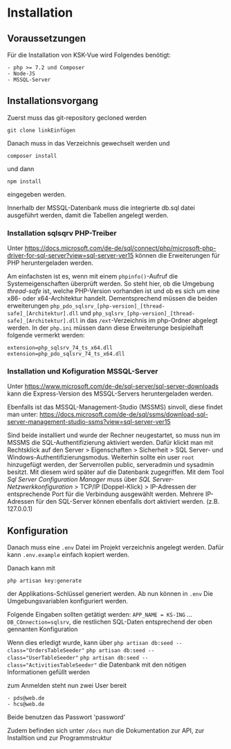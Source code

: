 # Installation

## Voraussetzungen
Für die Installation von KSK-Vue wird Folgendes benötigt:

    - php >= 7.2 und Composer
    - Node-JS
    - MSSQL-Server

## Installationsvorgang

Zuerst muss das git-repository gecloned werden

``git clone linkEinfügen``
 
Danach muss in das Verzeichnis gewechselt werden und 

``composer install``

und dann

``npm install``

eingegeben werden.

Innerhalb der MSSQL-Datenbank muss die integrierte db.sql datei ausgeführt werden, damit die Tabellen angelegt werden.

### Installation sqlsqrv PHP-Treiber

Unter https://docs.microsoft.com/de-de/sql/connect/php/microsoft-php-driver-for-sql-server?view=sql-server-ver15 können die Erweiterungen für PHP heruntergeladen werden.

Am einfachsten ist es, wenn mit einem `phpinfo()`-Aufruf die Systemeigenschaften überprüft werden. So steht hier, ob die Umgebung *thread-safe* ist, welche PHP-Version vorhanden ist und ob es sich um eine
x86- oder x64-Architektur handelt. Dementsprechend müssen die beiden erweiterungen `php_pdo_sqlsrv_[php-version]_[thread-safe]_[Architektur].dll` und `php_sqlsrv_[php-version]_[thread-safe]_[Architektur].dll`
in das `/ext`-Verzeichnis im php-Ordner abgelegt werden. In der `php.ini` müssen dann diese Erweiterunge besipielhaft folgende vermerkt werden:

```
extension=php_sqlsrv_74_ts_x64.dll
extension=php_pdo_sqlsrv_74_ts_x64.dll

```

### Installation und Kofiguration MSSQL-Server

Unter https://www.microsoft.com/de-de/sql-server/sql-server-downloads kann die Express-Version des MSSQL-Servers heruntergeladen werden.

Ebenfalls ist das MSSQL-Management-Studio (MSSMS) sinvoll, diese findet man unter: https://docs.microsoft.com/de-de/sql/ssms/download-sql-server-management-studio-ssms?view=sql-server-ver15

Sind beide installiert und wurde der Rechner neugestartet, so muss nun im MSSMS die SQL-Authentifizierung aktiviert werden.
Dafür klickt man mit Rechtsklick auf den Server > Eigenschaften > Sicherheit > SQL Server- und Windows-Authentifizierungsmodus.
Weiterhin sollte ein user `root` hinzugefügt werden, der Serverrollen public, serveradmin und sysadmin besitzt. Mit diesem wird später auf die Datenbank zugegriffen.
Mit dem Tool *Sql Server Configuration Manager* muss über *SQL Server-Netzwerkkonfiguration* > TCP/IP (Doppel-Klick) > IP-Adressen der entsprechende Port für die Verbindung ausgewählt werden. Mehrere IP-Adressen für den SQL-Server können ebenfalls dort aktiviert werden. (z.B. 127.0.0.1)


## Konfiguration

Danach muss eine `.env` Datei im Projekt verzeichnis angelegt werden. Dafür kann `.env.example` einfach kopiert werden.

Danach kann mit

``php artisan key:generate ``

der Applikations-Schlüssel generiert werden. Ab nun können in `.env`
Die Umgebungsvariablen konfiguriert werden. 

Folgende Eingaben sollten getätigt werden:
`APP_NAME = KS-ING`
...
`DB_COnnection=sqlsrv`, die restlichen SQL-Daten entsprechend der oben gennanten Konfiguration

Wenn dies erledigt wurde, kann über 
``php artisan db:seed --class="OrdersTableSeeder"``
``php artisan db:seed --class="UserTableSeeder"``
``php artisan db:seed --class="ActivitiesTableSeeder"``
die Datenbank mit den nötigen Informationen gefüllt werden

zum Anmelden steht nun zwei User bereit

    - pds@web.de
    - hcs@web.de
    
Beide benutzen das Passwort 'password'

Zudem befinden sich unter `/docs` nun die Dokumentation zur API, zur Installtion und zur Programmstruktur